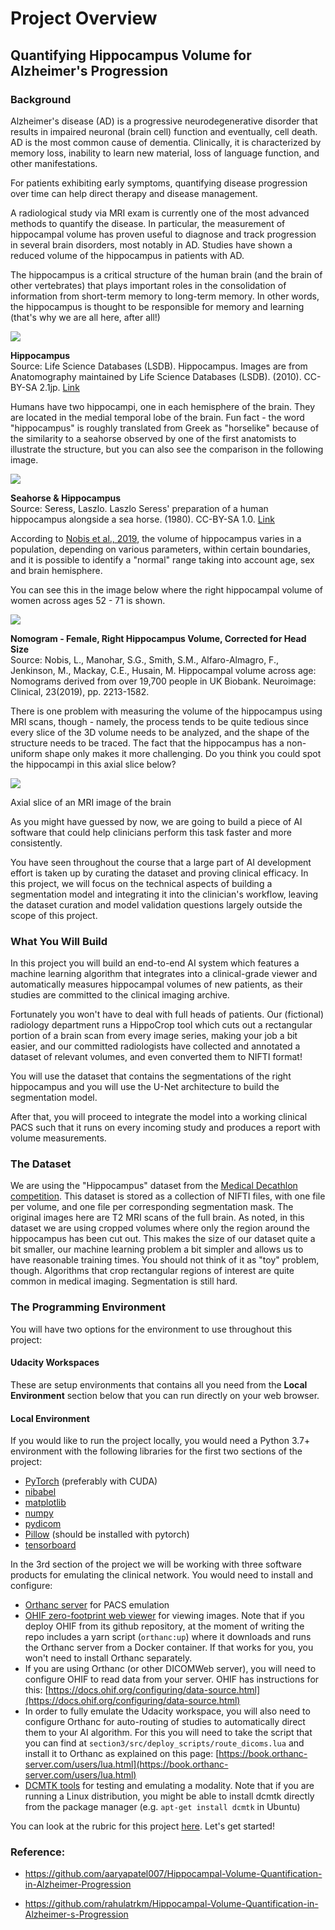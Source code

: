 
# Project Overview

## Quantifying Hippocampus Volume for Alzheimer's Progression

### Background

Alzheimer's disease (AD) is a progressive neurodegenerative disorder that results in impaired neuronal (brain cell) function and eventually, cell death. AD is the most common cause of dementia. Clinically, it is characterized by memory loss, inability to learn new material, loss of language function, and other manifestations.

For patients exhibiting early symptoms, quantifying disease progression over time can help direct therapy and disease management.

A radiological study via MRI exam is currently one of the most advanced methods to quantify the disease. In particular, the measurement of hippocampal volume has proven useful to diagnose and track progression in several brain disorders, most notably in AD. Studies have shown a reduced volume of the hippocampus in patients with AD.

The hippocampus is a critical structure of the human brain (and the brain of other vertebrates) that plays important roles in the consolidation of information from short-term memory to long-term memory. In other words, the hippocampus is thought to be responsible for memory and learning (that's why we are all here, after all!)

![](https://video.udacity-data.com/topher/2020/March/5e813bf9_hippocampus-small/hippocampus-small.gif)

**Hippocampus**  
Source: Life Science Databases (LSDB). Hippocampus. Images are from Anatomography maintained by Life Science Databases (LSDB). (2010). CC-BY-SA 2.1jp.  [Link](https://commons.wikimedia.org/wiki/File:Hippocampus_small.gif)


Humans have two hippocampi, one in each hemisphere of the brain. They are located in the medial temporal lobe of the brain. Fun fact - the word "hippocampus" is roughly translated from Greek as "horselike" because of the similarity to a seahorse observed by one of the first anatomists to illustrate the structure, but you can also see the comparison in the following image.

![](https://video.udacity-data.com/topher/2020/March/5e813bf7_hippocampus-and-seahorse-cropped/hippocampus-and-seahorse-cropped.jpg)

**Seahorse & Hippocampus**  
Source: Seress, Laszlo. Laszlo Seress' preparation of a human hippocampus alongside a sea horse. (1980). CC-BY-SA 1.0.  [Link](https://commons.wikimedia.org/wiki/File:Hippocampus_and_seahorse.JPG)

According to  [Nobis et al., 2019](https://www.sciencedirect.com/science/article/pii/S2213158219302542), the volume of hippocampus varies in a population, depending on various parameters, within certain boundaries, and it is possible to identify a "normal" range taking into account age, sex and brain hemisphere.

You can see this in the image below where the right hippocampal volume of women across ages 52 - 71 is shown.

![](https://video.udacity-data.com/topher/2020/March/5e813c01_nomogram-fem-right/nomogram-fem-right.jpg)

**Nomogram - Female, Right Hippocampus Volume, Corrected for Head Size**  
Source: Nobis, L., Manohar, S.G., Smith, S.M., Alfaro-Almagro, F., Jenkinson, M., Mackay, C.E., Husain, M. Hippocampal volume across age: Nomograms derived from over 19,700 people in UK Biobank. Neuroimage: Clinical, 23(2019), pp. 2213-1582.

There is one problem with measuring the volume of the hippocampus using MRI scans, though - namely, the process tends to be quite tedious since every slice of the 3D volume needs to be analyzed, and the shape of the structure needs to be traced. The fact that the hippocampus has a non-uniform shape only makes it more challenging. Do you think you could spot the hippocampi in this axial slice below?

![](https://video.udacity-data.com/topher/2020/April/5e95548d_mri/mri.jpg)

Axial slice of an MRI image of the brain

As you might have guessed by now, we are going to build a piece of AI software that could help clinicians perform this task faster and more consistently.

You have seen throughout the course that a large part of AI development effort is taken up by curating the dataset and proving clinical efficacy. In this project, we will focus on the technical aspects of building a segmentation model and integrating it into the clinician's workflow, leaving the dataset curation and model validation questions largely outside the scope of this project.

### What You Will Build

In this project you will build an end-to-end AI system which features a machine learning algorithm that integrates into a clinical-grade viewer and automatically measures hippocampal volumes of new patients, as their studies are committed to the clinical imaging archive.

Fortunately you won't have to deal with full heads of patients. Our (fictional) radiology department runs a HippoCrop tool which cuts out a rectangular portion of a brain scan from every image series, making your job a bit easier, and our committed radiologists have collected and annotated a dataset of relevant volumes, and even converted them to NIFTI format!

You will use the dataset that contains the segmentations of the right hippocampus and you will use the U-Net architecture to build the segmentation model.

After that, you will proceed to integrate the model into a working clinical PACS such that it runs on every incoming study and produces a report with volume measurements.

### The Dataset

We are using the "Hippocampus" dataset from the  [Medical Decathlon competition](http://medicaldecathlon.com/). This dataset is stored as a collection of NIFTI files, with one file per volume, and one file per corresponding segmentation mask. The original images here are T2 MRI scans of the full brain. As noted, in this dataset we are using cropped volumes where only the region around the hippocampus has been cut out. This makes the size of our dataset quite a bit smaller, our machine learning problem a bit simpler and allows us to have reasonable training times. You should not think of it as "toy" problem, though. Algorithms that crop rectangular regions of interest are quite common in medical imaging. Segmentation is still hard.

### The Programming Environment

You will have two options for the environment to use throughout this project:

#### Udacity Workspaces

These are setup environments that contains all you need from the  **Local Environment**  section below that you can run directly on your web browser.

#### Local Environment

If you would like to run the project locally, you would need a Python 3.7+ environment with the following libraries for the first two sections of the project:

-   [PyTorch](https://pytorch.org/)  (preferably with CUDA)
-   [nibabel](https://nipy.org/nibabel/)
-   [matplotlib](https://matplotlib.org/users/installing.html)
-   [numpy](https://numpy.org/)
-   [pydicom](https://pydicom.github.io/pydicom/stable/tutorials/installation.html)
-   [Pillow](https://pillow.readthedocs.io/en/stable/installation.html)  (should be installed with pytorch)
-   [tensorboard](https://pypi.org/project/tensorboard/)

In the 3rd section of the project we will be working with three software products for emulating the clinical network. You would need to install and configure:

-   [Orthanc server](https://www.orthanc-server.com/download.php)  for PACS emulation
-   [OHIF zero-footprint web viewer](https://docs.ohif.org/development/getting-started.html)  for viewing images. Note that if you deploy OHIF from its github repository, at the moment of writing the repo includes a yarn script (`orthanc:up`) where it downloads and runs the Orthanc server from a Docker container. If that works for you, you won't need to install Orthanc separately.
-   If you are using Orthanc (or other DICOMWeb server), you will need to configure OHIF to read data from your server. OHIF has instructions for this:  [https://docs.ohif.org/configuring/data-source.html](https://docs.ohif.org/configuring/data-source.html)
-   In order to fully emulate the Udacity workspace, you will also need to configure Orthanc for auto-routing of studies to automatically direct them to your AI algorithm. For this you will need to take the script that you can find at  `section3/src/deploy_scripts/route_dicoms.lua`  and install it to Orthanc as explained on this page:  [https://book.orthanc-server.com/users/lua.html](https://book.orthanc-server.com/users/lua.html)
-   [DCMTK tools](https://dcmtk.org/)  for testing and emulating a modality. Note that if you are running a Linux distribution, you might be able to install dcmtk directly from the package manager (e.g.  `apt-get install dcmtk`  in Ubuntu)

You can look at the rubric for this project  [here](https://review.udacity.com/#!/rubrics/3629/view). Let's get started!

### Reference:

* https://github.com/aaryapatel007/Hippocampal-Volume-Quantification-in-Alzheimer-Progression

* https://github.com/rahulatrkm/Hippocampal-Volume-Quantification-in-Alzheimer-s-Progression
